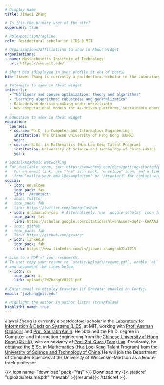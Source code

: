 ```yaml
---
# Display name
title: Jiawei Zhang

# Is this the primary user of the site?
superuser: true

# Role/position/tagline
role: Postdoctoral scholar in LIDS @ MIT

# Organizations/Affiliations to show in About widget
organizations:
- name: Massachusetts Institute of Technology
  url: https://www.mit.edu/

# Short bio (displayed in user profile at end of posts)
bio: Jiawei Zhang is currently a postdoctoral scholar in the Laboratory for Information & Decision Systems (LIDS) at MIT, working with Prof. Asuman Ozdaglar.

# Interests to show in About widget
interests:
  - "Nonlinear and convex optimization: theory and algorithms"
  - "Learning algorithms: robustness and generalization"
  - Data-driven decision-making under uncertainty
  - New computational models for AI-driven platforms, sustainable energy systems, and signal processing
    
# Education to show in About widget
education:
  courses:
  - course: Ph.D. in Computer and Information Engineering
    institution: The Chinese University of Hong Kong (CUHK)
    year: 
  - course: B.Sc. in Mathematics (Hua Loo-Keng Talent Program)
    institution: University of Science and Technology of China (USTC)
    year:

# Social/Academic Networking
# For available icons, see: https://wowchemy.com/docs/getting-started/page-builder/#icons
#   For an email link, use "fas" icon pack, "envelope" icon, and a link in the
#   form "mailto:your-email@example.com" or "/#contact" for contact widget.
social:
  - icon: envelope
    icon_pack: fas
    link: '/#contact'
# - icon: twitter
#   icon_pack: fab
#   link: https://twitter.com/GeorgeCushen
  - icon: graduation-cap  # Alternatively, use `google-scholar` icon from `ai` icon pack
    icon_pack: fas
    link: https://scholar.google.com/citations?hl=en&user=3q47--kAAAAJ
# - icon: github
#   icon_pack: fab
#   link: https://github.com/gcushen
  - icon: linkedin
    icon_pack: fab
    link: https://www.linkedin.com/in/jiawei-zhang-ab21a7219

# Link to a PDF of your resume/CV.
# To use: copy your resume to `static/uploads/resume.pdf`, enable `ai` icons in `params.toml`, 
# and uncomment the lines below.
  - icon: cv
    icon_pack: ai
    link: uploads/JWZhangCV0221.pdf

# Enter email to display Gravatar (if Gravatar enabled in Config)
email: "jwzhang@mit.edu"

# Highlight the author in author lists? (true/false)
highlight_name: true
---
```


Jiawei Zhang is currently a postdoctoral scholar in the [Laboratory for Information & Decision Systems (LIDS)](https://lids.mit.edu) at MIT, working with [Prof. Asuman Ozdaglar](https://asu.mit.edu) and [Prof. Saurabh Amin](https://cee.mit.edu/people_individual/saurabh-amin/). He obtained the Ph.D. degree in Computer and Information Engineering from the [Chinese University of Hong Kong (CUHK)](https://www.cuhk.edu.cn/en), with an advisory of [Prof. Zhi-Quan (Tom) Luo](https://scholar.google.com/citations?user=dW3gcXoAAAAJ&hl=en).
Previously, he obtained the B.Sc. in Mathematics (Hua Loo-Keng Talent Program) from the [University of Science and Technology of China](http://en.ustc.edu.cn/). He will join the Department of Computer Sciences at the University of Wisconsin–Madison as a tenure-track professor.

{{< icon name="download" pack="fas" >}} Download my {{< staticref "uploads/resume.pdf" "newtab" >}}resumé{{< /staticref >}}.
